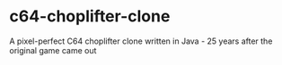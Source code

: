 # c64-choplifter-clone
A pixel-perfect C64 choplifter clone written in Java - 25 years after the original game came out
